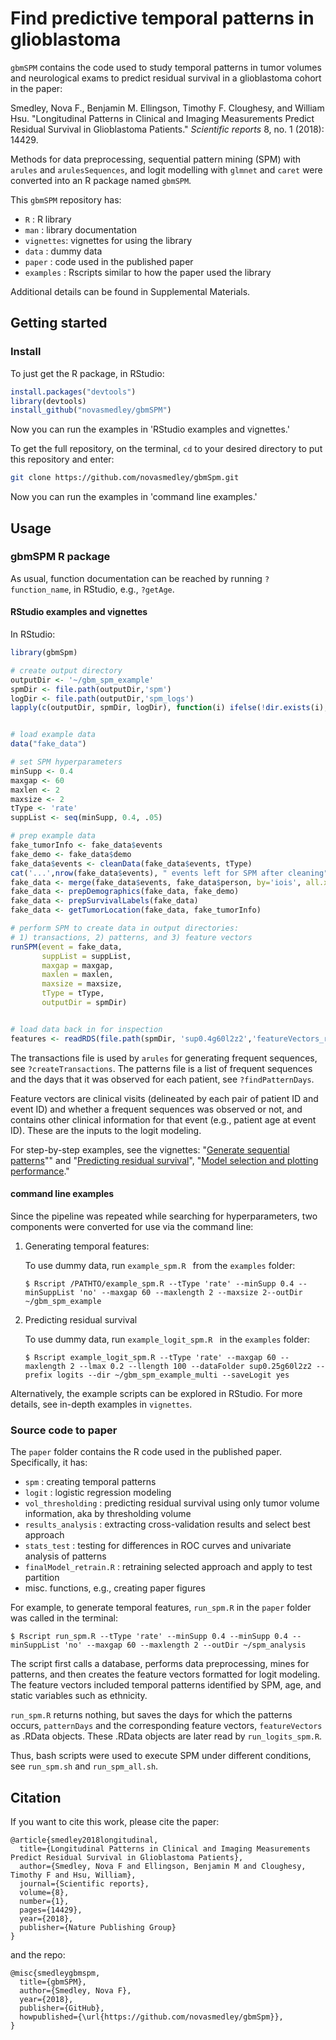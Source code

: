 # Find predictive temporal patterns in glioblastoma



`gbmSPM` contains the code used to study temporal patterns in tumor volumes and neurological exams to predict residual survival in a glioblastoma cohort in the paper:

Smedley, Nova F., Benjamin M. Ellingson, Timothy F. Cloughesy, and William Hsu. "Longitudinal Patterns in Clinical and Imaging Measurements Predict Residual Survival in Glioblastoma Patients." *Scientific reports* 8, no. 1 (2018): 14429.

Methods for data preprocessing, sequential pattern mining (SPM) with `arules` and `arulesSequences`, and logit modelling with  `glmnet` and `caret` were converted into an R package named `gbmSPM`.


This `gbmSPM` repository has:

* `R` : R library
* `man` : library documentation
* `vignettes`: vignettes for using the library
* `data` : dummy data
* `paper` : code used in the published paper
* `examples` : Rscripts similar to how the paper used the library

Additional details can be found in Supplemental Materials.


## Getting started

### Install
To just get the R package, in RStudio:

```R
install.packages("devtools")
library(devtools)
install_github("novasmedley/gbmSPM")
```

Now you can run the examples in 'RStudio examples and vignettes.'

To get the full repository, on the terminal, `cd` to your desired directory to put this repository and enter:

```bash
git clone https://github.com/novasmedley/gbmSpm.git
```

Now you can run the examples in 'command line examples.'



## Usage

### gbmSPM R package
As usual, function documentation can be reached by running `?function_name`, in RStudio, e.g., `?getAge`.

#### RStudio examples and vignettes

In RStudio:

```R
library(gbmSpm)

# create output directory
outputDir <- '~/gbm_spm_example'
spmDir <- file.path(outputDir,'spm')
logDir <- file.path(outputDir,'spm_logs')
lapply(c(outputDir, spmDir, logDir), function(i) ifelse(!dir.exists(i), dir.create(i, showWarnings = F, recursive = T), F) )


# load example data
data("fake_data")

# set SPM hyperparameters
minSupp <- 0.4
maxgap <- 60
maxlen <- 2
maxsize <- 2
tType <- 'rate'
suppList <- seq(minSupp, 0.4, .05)

# prep example data
fake_tumorInfo <- fake_data$events
fake_demo <- fake_data$demo
fake_data$events <- cleanData(fake_data$events, tType)
cat('...',nrow(fake_data$events), " events left for SPM after cleaning", '\n')
fake_data <- merge(fake_data$events, fake_data$person, by='iois', all.x=T)
fake_data <- prepDemographics(fake_data, fake_demo)
fake_data <- prepSurvivalLabels(fake_data)
fake_data <- getTumorLocation(fake_data, fake_tumorInfo)

# perform SPM to create data in output directories:
# 1) transactions, 2) patterns, and 3) feature vectors
runSPM(event = fake_data,
       suppList = suppList,
       maxgap = maxgap,
       maxlen = maxlen,
       maxsize = maxsize,
       tType = tType,
       outputDir = spmDir)


# load data back in for inspection
features <- readRDS(file.path(spmDir, 'sup0.4g60l2z2','featureVectors_rateChange.rds'))
```

The transactions file is used by `arules` for generating frequent sequences, see `?createTransactions`. The patterns file is a list of frequent sequences and the days that it was observed for each patient, see `?findPatternDays`.

Feature vectors are clinical visits (delineated by each pair of patient ID and event ID) and whether a frequent sequences was observed or not, and contains other clinical information for that event (e.g., patient age at event ID). These are the inputs to the logit modeling.


For step-by-step examples, see the vignettes: "[Generate sequential patterns](http://htmlpreview.github.io/?https://github.com/novasmedley/gbmSpm/blob/master/vignettes/generate_features.html)"" and "[Predicting residual survival](http://htmlpreview.github.io/?https://github.com/novasmedley/gbmSpm/blob/master/vignettes/survival_prediction.html)", "[Model selection and plotting performance](http://htmlpreview.github.io/?https://github.com/novasmedley/gbmSpm/blob/master/vignettes/model_selection.html)."

#### command line examples
Since the pipeline was repeated while searching for hyperparameters, two components were converted for use via the command line:

1. Generating temporal features:

    To use dummy data, run `example_spm.R ` from the `examples` folder:

    ```
    $ Rscript /PATHTO/example_spm.R --tType 'rate' --minSupp 0.4 --minSuppList 'no' --maxgap 60 --maxlength 2 --maxsize 2--outDir ~/gbm_spm_example
    ```

2. Predicting residual survival

    To use dummy data, run `example_logit_spm.R ` in the `examples` folder:

    ```
    $ Rscript example_logit_spm.R --tType 'rate' --maxgap 60 --maxlength 2 --lmax 0.2 --llength 100 --dataFolder sup0.25g60l2z2 --prefix logits --dir ~/gbm_spm_example_multi --saveLogit yes
    ```

Alternatively, the example scripts can be explored in RStudio. For more details, see in-depth examples in `vignettes`.


### Source code to paper

The `paper` folder contains the R code used in the published paper. Specifically, it has:

* `spm` : creating temporal patterns
* `logit` : logistic regression modeling
* `vol_thresholding` : predicting residual survival using only tumor volume information, aka by thresholding volume
* `results_analysis` : extracting cross-validation results and select best approach
* `stats_test` : testing for differences in ROC curves and univariate analysis of patterns
* `finalModel_retrain.R` : retraining selected approach and apply to test partition
* misc. functions, e.g., creating paper figures

For example, to generate temporal features, `run_spm.R` in the `paper` folder was called in the terminal:

```
$ Rscript run_spm.R --tType 'rate' --minSupp 0.4 --minSupp 0.4 --minSuppList 'no' --maxgap 60 --maxlength 2 --outDir ~/spm_analysis
```

The script first calls a database, performs data preprocessing, mines for patterns, and then creates the feature vectors formatted for logit modeling. The feature vectors included temporal patterns identified by SPM, age, and static variables such as ethnicity.

`run_spm.R` returns nothing, but saves the days for which the patterns occurs, `patternDays` and the corresponding feature vectors, `featureVectors` as .RData objects. These .RData objects are later read by `run_logits_spm.R`.

Thus, bash scripts were used to execute SPM under different conditions, see `run_spm.sh` and `run_spm_all.sh`.


## Citation
If you want to cite this work, please cite the paper:
```
@article{smedley2018longitudinal,
  title={Longitudinal Patterns in Clinical and Imaging Measurements Predict Residual Survival in Glioblastoma Patients},
  author={Smedley, Nova F and Ellingson, Benjamin M and Cloughesy, Timothy F and Hsu, William},
  journal={Scientific reports},
  volume={8},
  number={1},
  pages={14429},
  year={2018},
  publisher={Nature Publishing Group}
}
```
and the repo:
```
@misc{smedleygbmspm,
  title={gbmSPM},
  author={Smedley, Nova F},
  year={2018},
  publisher={GitHub},
  howpublished={\url{https://github.com/novasmedley/gbmSpm}},
}
```
